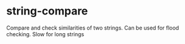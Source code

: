 # string-compare

Compare and check similarities of two strings. Can be used for flood checking. Slow for long strings
